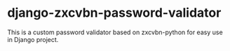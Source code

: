 # django-zxcvbn-password-validator
This is a custom password validator based on zxcvbn-python for easy use in Django project.
